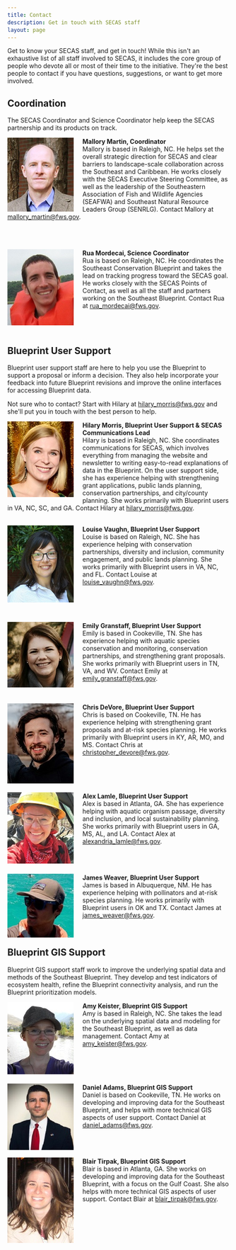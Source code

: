 ```yaml
---
title: Contact
description: Get in touch with SECAS staff
layout: page
---
```

Get to know your SECAS staff, and get in touch! While this isn't an exhaustive list of all staff involved to SECAS, it includes the core group of people who devote all or most of their time to the initiative. They're the best people to contact if you have questions, suggestions, or want to get more involved.

## Coordination

The SECAS Coordinator and Science Coordinator help keep the SECAS partnership and its products on track.

<img src="https://raw.githubusercontent.com/USFWS/secas/gh-pages/images/MalloryMartin_150p.jpg" align="left" style="padding-right: 20px">**Mallory Martin, Coordinator**<br>
Mallory is based in Raleigh, NC. He helps set the overall strategic direction for SECAS and clear barriers to landscape-scale collaboration across the Southeast and Caribbean. He works closely with the SECAS Executive Steering Committee, as well as the leadership of the Southeastern Association of Fish and Wildlife Agencies (SEAFWA) and Southeast Natural Resource Leaders Group (SENRLG). Contact Mallory at [mallory_martin@fws.gov](mailto:mallory_martin@fws.gov).<br><br><br><br>

<img src="https://raw.githubusercontent.com/USFWS/secas/gh-pages/images/RuaMordecai_150p.jpg" align="left" style="padding-right: 20px">**Rua Mordecai, Science Coordinator**<br>
Rua is based on Raleigh, NC. He coordinates the Southeast Conservation Blueprint and takes the lead on tracking progress toward the SECAS goal. He works closely with the SECAS Points of Contact, as well as all the staff and partners working on the Southeast Blueprint. Contact Rua at [rua_mordecai@fws.gov](mailto:rua_mordecai@fws.gov).<br><br><br><br>

## Blueprint User Support

Blueprint user support staff are here to help you use the Blueprint to support a proposal or inform a decision. They also help incorporate your feedback into future Blueprint revisions and improve the online interfaces for accessing Blueprint data. 

Not sure who to contact? Start with Hilary at [hilary_morris@fws.gov](mailto:hilary_morris@fws.gov) and she'll put you in touch with the best person to help.

<img src="https://raw.githubusercontent.com/USFWS/secas/gh-pages/images/HilaryMorris_150p.jpg" align="left" style="padding-right: 20px">**Hilary Morris, Blueprint User Support & SECAS Communications Lead**<br>
Hilary is based in Raleigh, NC. She coordinates communications for SECAS, which involves everything from managing the website and newsletter to writing easy-to-read explanations of data in the Blueprint. On the user support side, she has experience helping with strengthening grant applications, public lands planning, conservation partnerships, and city/county planning. She works primarily with Blueprint users in VA, NC, SC, and GA. Contact Hilary at [hilary_morris@fws.gov](mailto:hilary_morris@fws.gov).<br><br>

<img src="https://raw.githubusercontent.com/USFWS/secas/gh-pages/images/LouiseVaughn_150p.jpg" align="left" style="padding-right: 20px">**Louise Vaughn, Blueprint User Support**<br>
Louise is based on Raleigh, NC. She has experience helping with conservation partnerships, diversity and inclusion, community engagement, and public lands planning. She works primarily with Blueprint users in VA, NC, and FL. Contact Louise at [louise_vaughn@fws.gov](mailto:louise_vaughn@fws.gov).<br><br><br><br><br>

<img src="https://raw.githubusercontent.com/USFWS/secas/gh-pages/images/emilygranstaff_150p.jpg" align="left" style="padding-right: 20px">**Emily Granstaff, Blueprint User Support**<br>
Emily is based in Cookeville, TN. She has experience helping with aquatic species conservation and monitoring, conservation partnerships, and strengthening grant proposals. She works primarily with Blueprint users in TN, VA, and WV. Contact Emily at [emily_granstaff@fws.gov](mailto:emily_granstaff@fws.gov).<br><br><br>

<img src="https://raw.githubusercontent.com/USFWS/secas/gh-pages/images/ChrisDeVore_150p.jpg" align="left" style="padding-right: 20px">**Chris DeVore, Blueprint User Support**<br>
Chris is based on Cookeville, TN. He has experience helping with strengthening grant proposals and at-risk species planning. He works primarily with Blueprint users in KY, AR, MO, and MS. Contact Chris at [christopher_devore@fws.gov](mailto:christopher_devore@fws.gov).<br><br><br><br><br>

<img src="https://raw.githubusercontent.com/USFWS/secas/gh-pages/images/AlexLamle_150p.jpg" align="left" style="padding-right: 20px">**Alex Lamle, Blueprint User Support**<br>
Alex is based in Atlanta, GA. She has experience helping with aquatic organism passage, diversity and inclusion, and local sustainability planning. She works primarily with Blueprint users in GA, MS, AL, and LA. Contact Alex at [alexandria_lamle@fws.gov](mailto:alexandria_lamle@fws.gov).<br><br><br><br>

<img src="https://raw.githubusercontent.com/USFWS/secas/gh-pages/images/JamesWeaver_150p.jpg" align="left" style="padding-right: 20px">**James Weaver, Blueprint User Support**<br>
James is based in Albuquerque, NM. He has experience helping with pollinators and at-risk species planning. He works primarily with Blueprint users in OK and TX. Contact James at [james_weaver@fws.gov](mailto:james_weaver@fws.gov).<br><br><br>

## Blueprint GIS Support

Blueprint GIS support staff work to improve the underlying spatial data and methods of the Southeast Blueprint. They develop and test indicators of ecosystem health, refine the Blueprint connectivity analysis, and run the Blueprint prioritization models.

<img src="https://raw.githubusercontent.com/USFWS/secas/gh-pages/images/AmyKeister_150p.jpg" align="left" style="padding-right: 20px">**Amy Keister, Blueprint GIS Support**<br>
Amy is based in Raleigh, NC. She takes the lead on the underlying spatial data and modeling for the Southeast Blueprint, as well as data management. Contact Amy at [amy_keister@fws.gov](mailto:amy_keister@fws.gov).<br><br><br><br><br>

<img src="https://raw.githubusercontent.com/USFWS/secas/gh-pages/images/DanielAdams_150p.jpg" align="left" style="padding-right: 20px">**Daniel Adams, Blueprint GIS Support**<br>
Daniel is based on Cookeville, TN. He works on developing and improving data for the Southeast Blueprint, and helps with more technical GIS aspects of user support. Contact Daniel at [daniel_adams@fws.gov](mailto:daniel_adams@fws.gov).<br><br><br><br>

<img src="https://raw.githubusercontent.com/USFWS/secas/gh-pages/images/BlairTirpak_150p.jpg" align="left" style="padding-right: 20px">**Blair Tirpak, Blueprint GIS Support**<br>
Blair is based in Atlanta, GA. She works on developing and improving data for the Southeast Blueprint, with a focus on the Gulf Coast. She also helps with more technical GIS aspects of user support. Contact Blair at [blair_tirpak@fws.gov](mailto:blair_tirpak@fws.gov).<br><br>
